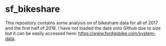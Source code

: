 # sf_bikeshare

This repository contains some analysis on sf bikeshare data for all of 2017 and the first half of 2018. I have not loaded the data onto Github due to size but it can be easily accessed here: https://www.fordgobike.com/system-data.
